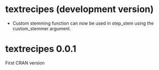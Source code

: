 # textrecipes (development version)

* Custom stemming function can now be used in step_stem using the custom_stemmer argument.

# textrecipes 0.0.1
 
First CRAN version
